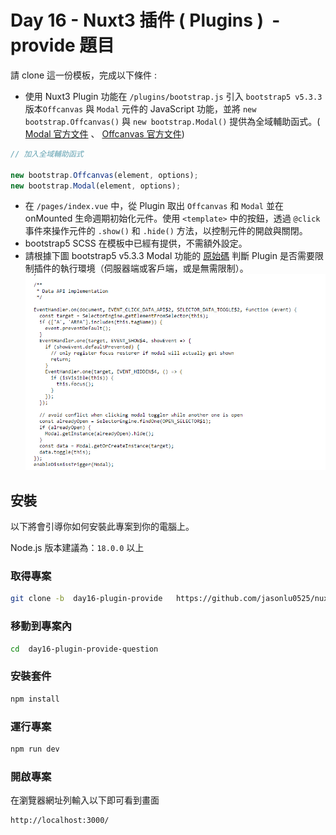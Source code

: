 # Day 16 - Nuxt3 插件 ( Plugins )  - provide 題目

請 clone 這一份模板，完成以下條件 :

- 使用 Nuxt3 Plugin 功能在 `/plugins/bootstrap.js` 引入 `bootstrap5 v5.3.3` 版本`Offcanvas` 與 `Modal` 元件的 JavaScript 功能，並將 `new bootstrap.Offcanvas()` 與 `new bootstrap.Modal()` 提供為全域輔助函式。( [Modal 官方文件](https://getbootstrap.com/docs/5.3/components/modal/#methods) 、 [Offcanvas 官方文件](https://getbootstrap.com/docs/5.3/components/offcanvas/#how-it-works))

```jsx
// 加入全域輔助函式

new bootstrap.Offcanvas(element, options);
new bootstrap.Modal(element, options);
```

- 在 `/pages/index.vue` 中，從 Plugin 取出 `Offcanvas` 和 `Modal` 並在 onMounted 生命週期初始化元件。使用 `<template>` 中的按鈕，透過 `@click` 事件來操作元件的 `.show()` 和 `.hide()` 方法，以控制元件的開啟與關閉。
- bootstrap5 SCSS 在模板中已經有提供，不需額外設定。
- 請根據下圖 bootstrap5 v5.3.3 Modal 功能的 [原始碼](https://cdn.jsdelivr.net/npm/bootstrap@5.3.3/dist/js/bootstrap.bundle.js) 判斷 Plugin 是否需要限制插件的執行環境（伺服器端或客戶端，或是無需限制）。
  ![題目示意圖](image.png)

## 安裝

以下將會引導你如何安裝此專案到你的電腦上。

Node.js 版本建議為：`18.0.0` 以上

### 取得專案

```bash
git clone -b  day16-plugin-provide   https://github.com/jasonlu0525/nuxt3-live-question.git day16-plugin-provide-question
```

### 移動到專案內

```bash
cd  day16-plugin-provide-question
```

### 安裝套件

```bash
npm install
```

### 運行專案

```bash
npm run dev
```

### 開啟專案

在瀏覽器網址列輸入以下即可看到畫面

```bash
http://localhost:3000/
```
